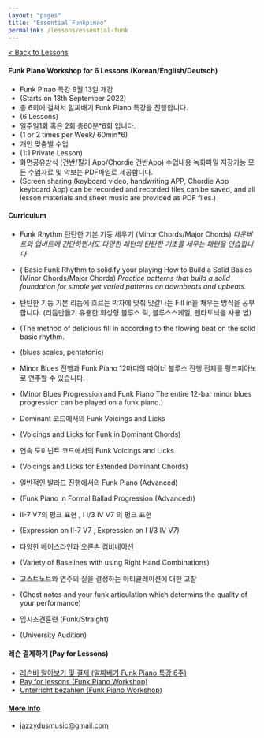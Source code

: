```yaml
---
layout: "pages"
title: "Essential Funkpinao"
permalink: /lessons/essential-funk
---
```

<a href="/lessons">< Back to Lessons</a>

#### Funk Piano Workshop for 6 Lessons (Korean/English/Deutsch)

- Funk Pinao 특강 9월 13일 개강 
- (Starts on 13th September 2022)
- 총 6회에 걸쳐서 알짜배기 Funk Piano 특강을 진행합니다. 
- (6 Lessons)
- 일주일1회 혹은 2회 총60분*6회 입니다. 
- (1 or 2 times per Week/ 60min*6)
- 개인 맞춤별 수업 
- (1:1 Private Lesson)
- 화면공유방식 (건반/필기 App/Chordie 건반App) 수업내용 녹화파일 저장가능 모든 수업자료 및 악보는  PDF파일로 제공합니다.
- (Screen sharing (keyboard video, handwriting APP, Chordie App keyboard App) can be recorded and recorded files can be saved, and all lesson materials and sheet music are provided as PDF files.)

#### Curriculum
- Funk Rhythm 탄탄한 기본 기둥 세우기 (Minor Chords/Major Chords)
*다운비트와 업비트에 간단하면서도 다양한 패턴의 탄탄한 기초를 세우는 패턴을 연습합니다*
- ( Basic Funk Rhythm to solidify your playing How to Build a Solid Basics (Minor Chords/Major Chords)
*Practice patterns that build a solid foundation for simple yet varied patterns on downbeats and upbeats.*

- 탄탄한 기둥 기본 리듬에 흐르는 박자에 맞춰 맛갈나는 Fill in을 채우는 방식을 
공부합니다. (리듬만들기 유용한 화성형 블루스 릭, 블루스스케일, 펜타토닉을 사용 법) 
- (The method of delicious fill in according to the flowing beat on the solid basic rhythm.
- (blues scales, pentatonic)

- Minor Blues 진행과 Funk Piano 12마디의 마이너 블루스 진행 전체를 펑크피아노로 연주할 수 있습니다.
- (Minor Blues Progression and Funk Piano The entire 12-bar minor blues progression can be played on a funk piano.)

- Dominant 코드에서의 Funk Voicings and Licks 
- (Voicings and Licks for Funk in Dominant Chords)

- 연속 도미넌트 코드에서의 Funk Voicings and Licks
- (Voicings and Licks for Extended Dominant Chords)

- 일반적인 발라드 진행에서의 Funk Piano (Advanced)
- (Funk Piano in Formal Ballad Progression (Advanced))

- II-7 V7의 펑크 표현 , I  I/3 IV V7 의 펑크 표현
- (Expression on II-7 V7 , Expression on I I/3 IV V7)

- 다양한 베이스라인과 오른손 컴비네이션 
- (Variety of Baselines with using Right Hand Combinations)  

- 고스트노트와 연주의 질을 결정하는 아티큘레이션에 대한 고찰 
- (Ghost notes and your funk articulation which determins the quality of your performance)

- 입시초견훈련 (Funk/Straight)
- (University Audition)

#### 레슨 결제하기 (Pay for Lessons)
- <a href="https://jazzydusmusic.gumroad.com/l/kyjzp?_gl=1*gt8kko*_ga*OTc0OTczODcyLjE2MDkxNjQ2MjE.*_ga_6LJN6D94N6*MTY2MTg1NjMwNS4zMC4xLjE2NjE4NTc2NzYuMC4wLjA." target="_blank"> 레슨비 알아보기 및 결제 (알짜배기 Funk Piano 특강 6주)</a> 
- <a href= "jazzydusmusic.gumroad.com/l/nnxst" target="_blank"> Pay for lessons (Funk Piano Workshop)
- <a href= "jazzydusmusic.gumroad.com/l/egqokm" target="_blank"> Unterricht bezahlen (Funk Piano Workshop)
  
#### More Info
- jazzydusmusic@gmail.com 






